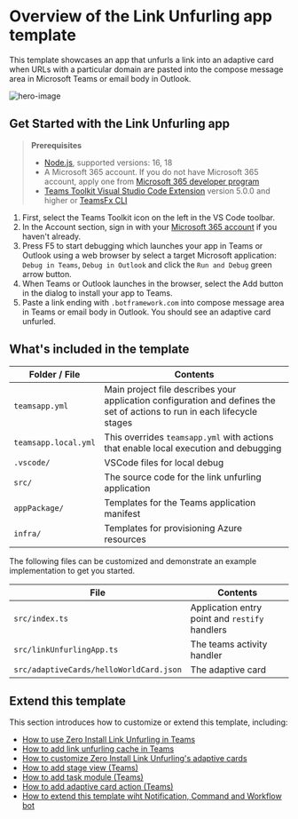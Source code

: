 # Overview of the Link Unfurling app template

This template showcases an app that unfurls a link into an adaptive card when URLs with a particular domain are pasted into the compose message area in Microsoft Teams or email body in Outlook.

![hero-image](https://aka.ms/teamsfx-link-unfurling-hero-image)

## Get Started with the Link Unfurling app

> **Prerequisites**
>
> - [Node.js](https://nodejs.org/), supported versions: 16, 18
> - A Microsoft 365 account. If you do not have Microsoft 365 account, apply one from [Microsoft 365 developer program](https://developer.microsoft.com/microsoft-365/dev-program)
> - [Teams Toolkit Visual Studio Code Extension](https://aka.ms/teams-toolkit) version 5.0.0 and higher or [TeamsFx CLI](https://aka.ms/teamsfx-cli)

1. First, select the Teams Toolkit icon on the left in the VS Code toolbar.
2. In the Account section, sign in with your [Microsoft 365 account](https://docs.microsoft.com/microsoftteams/platform/toolkit/accounts) if you haven't already.
3. Press F5 to start debugging which launches your app in Teams or Outlook using a web browser by select a target Microsoft application: `Debug in Teams`, `Debug in Outlook` and click the `Run and Debug` green arrow button.
4. When Teams or Outlook launches in the browser, select the Add button in the dialog to install your app to Teams.
5. Paste a link ending with `.botframework.com` into compose message area in Teams or email body in Outlook. You should see an adaptive card unfurled.

## What's included in the template

| Folder / File | Contents |
| - | - |
| `teamsapp.yml` | Main project file describes your application configuration and defines the set of actions to run in each lifecycle stages |
| `teamsapp.local.yml`| This overrides `teamsapp.yml` with actions that enable local execution and debugging |
| `.vscode/` | VSCode files for local debug |
| `src/` | The source code for the link unfurling application |
| `appPackage/` | Templates for the Teams application manifest |
| `infra/` | Templates for provisioning Azure resources |

The following files can be customized and demonstrate an example implementation to get you started.

| File | Contents |
| - | - |
| `src/index.ts` | Application entry point and `restify` handlers |
| `src/linkUnfurlingApp.ts`| The teams activity handler |
| `src/adaptiveCards/helloWorldCard.json` | The adaptive card |

## Extend this template

This section introduces how to customize or extend this template, including:

- [How to use Zero Install Link Unfurling in Teams](https://github.com/OfficeDev/TeamsFx/wiki/How-to-extend-Link-Unfurling-template#how-to-use-zero-install-link-unfurling-in-teams)
- [How to add link unfurling cache in Teams](https://github.com/OfficeDev/TeamsFx/wiki/How-to-extend-Link-Unfurling-template#how-to-add-link-unfurling-cache-in-teams)
- [How to customize Zero Install Link Unfurling's adaptive cards](https://github.com/OfficeDev/TeamsFx/wiki/How-to-extend-Link-Unfurling-template#how-to-customize-zero-install-link-unfurlings-adaptive-cards)
- [How to add stage view (Teams)](https://github.com/OfficeDev/TeamsFx/wiki/How-to-extend-Link-Unfurling-template#how-to-add-stage-view-teams)
- [How to add task module (Teams)](https://github.com/OfficeDev/TeamsFx/wiki/How-to-extend-Link-Unfurling-template#how-to-add-task-module-teams)
- [How to add adaptive card action (Teams)](https://github.com/OfficeDev/TeamsFx/wiki/How-to-extend-Link-Unfurling-template#how-to-add-adaptive-card-action-teams)
- [How to extend this template wiht Notification, Command and Workflow bot](https://github.com/OfficeDev/TeamsFx/wiki/How-to-extend-Link-Unfurling-template#how-to-extend-this-template-with-notification-command-and-workflow-bot)
